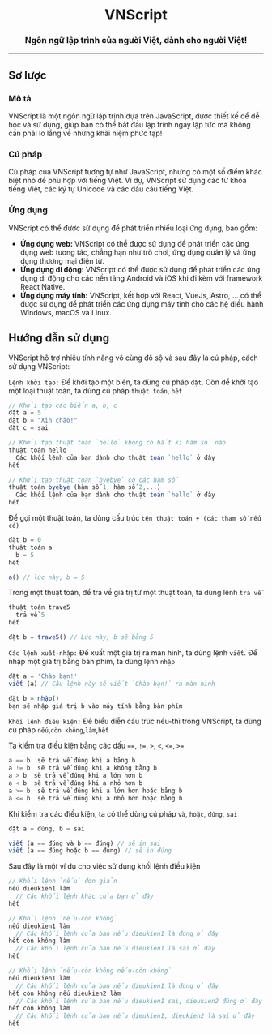 <h1 align='center'>VNScript</h1>
<h3 align='center'>Ngôn ngữ lập trình của người Việt, dành cho người Việt!</h3>

<hr/>

## Sơ lược
### Mô tả
VNScript là một ngôn ngữ lập trịnh dựa trên JavaScript, được thiết kế để dễ học và sử dụng, giúp bạn có thể bắt đầu lập trình ngay lập tức mà không cần phải lo lắng về những khái niệm phức tạp!

### Cú pháp
Cú pháp của VNScript tương tự như JavaScript, nhưng có một số điểm khác biệt nhỏ để phù hợp với tiếng Việt. Ví dụ, VNScript sử dụng các từ khóa tiếng Việt, các ký tự Unicode và các dấu câu tiếng Việt.

### Ứng dụng
VNScript có thể được sử dụng để phát triển nhiều loại ứng dụng, bao gồm:
- **Ứng dụng web:** VNScript có thể được sử dụng để phát triển các ứng dụng web tương tác, chẳng hạn như trò chơi, ứng dụng quản lý và ứng dụng thương mại điện tử.
- **Ứng dụng di động:** VNScript có thể được sử dụng để phát triển các ứng dụng di động cho các nền tảng Android và iOS khi đi kèm với framework React Native.
- **Ứng dụng máy tính:** VNScript, kết hợp với React, VueJs, Astro, ... có thể được sử dụng để phát triển các ứng dụng máy tính cho các hệ điều hành Windows, macOS và Linux.

## Hướng dẫn sử dụng
VNScript hỗ trợ nhiều tính năng vô cùng đồ sộ và sau đây là cú pháp, cách sử dụng VNScript:

`Lệnh khởi tạo:` Để khởi tạo một biến, ta dùng cú pháp `đặt`. Còn để khởi tạo một loại thuật toán, ta dùng cú pháp `thuật toán`, `hết`

```js
// Khởi tạo các biến a, b, c
đặt a = 5
đặt b = "Xin chào!"
đặt c = sai

// Khởi tạo thuật toán `hello` không có bất kì hàm số nào
thuật toán hello 
  Các khối lệnh của bạn dành cho thuật toán `hello` ở đây
hết

// Khởi tạo thuật toán `byebye` có các hàm số
thuật toán byebye (hàm số 1, hàm số 2,...) 
  Các khối lệnh của bạn dành cho thuật toán `hello` ở đây
hết
```

Để gọi một thuật toán, ta dùng cấu trúc `tên thuật toán + (các tham số nếu có)`
```js
đặt b = 0
thuật toán a
  b = 5
hết

a() // lúc này, b = 5
```

Trong một thuật toán, để trả về giá trị từ một thuật toán, ta dùng lệnh `trả về`

```js
thuật toán trave5
  trả về 5
hết

đặt b = trave5() // Lúc này, b sẽ bằng 5
```

`Các lệnh xuất-nhập:` Để xuất một giá trị ra màn hình, ta dùng lệnh `viết`. Để nhập một giá trị bằng bàn phím, ta dùng lệnh `nhập`

```js
đặt a = 'Chào bạn!'
viết (a) // Câu lệnh này sẽ viết `Chào bạn!` ra màn hình

đặt b = nhập()
bạn sẽ nhập giá trị b vào máy tính bằng bàn phím
```

`Khối lệnh điều kiện:` Để biểu diễn cấu trúc nếu-thì trong VNScript, ta dùng cú pháp `nếu`,`còn không`,`làm`,`hết`

Ta kiểm tra điều kiện bằng các dấu `==`, `!=`, `>`, `<`, `<=`, `>=`
```js
a == b  sẽ trả về đúng khi a bằng b
a != b  sẽ trả về đúng khi a không bằng b
a > b  sẽ trả về đúng khi a lớn hơn b
a < b  sẽ trả về đúng khi a nhỏ hơn b
a >= b  sẽ trả về đúng khi a lớn hơn hoặc bằng b
a <= b  sẽ trả về đúng khi a nhỏ hơn hoặc bằng b
```

Khi kiểm tra các điều kiện, ta có thể dùng cú pháp `và`, `hoặc`, `đúng`, `sai`

```js
đặt a = đúng, b = sai

viết (a == đúng và b == đúng) // sẽ in sai
viết (a == đúng hoặc b == đúng) // sẽ in đúng
```

Sau đây là một ví dụ cho việc sử dụng khối lệnh điều kiện
```js
// Khối lệnh `nếu` đơn giản
nếu dieukien1 làm
  // Các khối lệnh khác của bạn ở đây
hết

// Khối lệnh `nếu-còn không`
nếu dieukien1 làm
  // Các khối lệnh của bạn nếu dieukien1 là đúng ở đây
hết còn không làm
  // Các khối lệnh của bạn nếu dieukien1 là sai ở đây
hết

// Khối lệnh `nếu-còn không nếu-còn không`
nếu dieukien1 làm
  // Các khối lệnh của bạn nếu dieukien1 là đúng ở đây
hết còn không nếu dieukien2 làm
  // Các khối lệnh của bạn nếu dieukien1 sai, dieukien2 đúng ở đây
hết còn không làm
  // Các khối lệnh của bạn nếu dieukien1, dieukien2 là sai ở đây
hết
```



